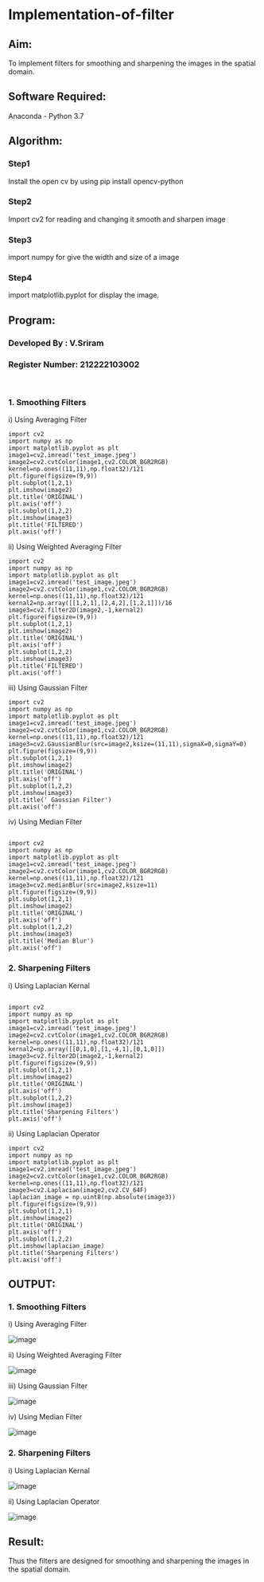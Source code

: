# Implementation-of-filter
## Aim:
To implement filters for smoothing and sharpening the images in the spatial domain.

## Software Required:
Anaconda - Python 3.7

## Algorithm:
### Step1
Install the open cv by using pip install opencv-python

### Step2
Import cv2 for reading and changing it smooth and sharpen image

### Step3
import numpy for give the width and size of a image

### Step4
import matplotlib.pyplot for display the image.

## Program:
### Developed By   : V.Sriram
### Register Number: 212222103002
</br>

### 1. Smoothing Filters

i) Using Averaging Filter
```
import cv2
import numpy as np
import matplotlib.pyplot as plt
image1=cv2.imread('test_image.jpeg')
image2=cv2.cvtColor(image1,cv2.COLOR_BGR2RGB)
kernel=np.ones((11,11),np.float32)/121
plt.figure(figsize=(9,9))
plt.subplot(1,2,1)
plt.imshow(image2)
plt.title('ORIGINAL')
plt.axis('off')
plt.subplot(1,2,2)
plt.imshow(image3)
plt.title('FILTERED')
plt.axis('off')
```
ii) Using Weighted Averaging Filter
```
import cv2
import numpy as np
import matplotlib.pyplot as plt
image1=cv2.imread('test_image.jpeg')
image2=cv2.cvtColor(image1,cv2.COLOR_BGR2RGB)
kernel=np.ones((11,11),np.float32)/121
kernal2=np.array([[1,2,1],[2,4,2],[1,2,1]])/16
image3=cv2.filter2D(image2,-1,kernal2)
plt.figure(figsize=(9,9))
plt.subplot(1,2,1)
plt.imshow(image2)
plt.title('ORIGINAL')
plt.axis('off')
plt.subplot(1,2,2)
plt.imshow(image3)
plt.title('FILTERED')
plt.axis('off')
```
iii) Using Gaussian Filter
```
import cv2
import numpy as np
import matplotlib.pyplot as plt
image1=cv2.imread('test_image.jpeg')
image2=cv2.cvtColor(image1,cv2.COLOR_BGR2RGB)
kernel=np.ones((11,11),np.float32)/121
image3=cv2.GaussianBlur(src=image2,ksize=(11,11),sigmaX=0,sigmaY=0)
plt.figure(figsize=(9,9))
plt.subplot(1,2,1)
plt.imshow(image2)
plt.title('ORIGINAL')
plt.axis('off')
plt.subplot(1,2,2)
plt.imshow(image3)
plt.title(' Gaussian Filter')
plt.axis('off')
```
iv) Using Median Filter
```

import cv2
import numpy as np
import matplotlib.pyplot as plt
image1=cv2.imread('test_image.jpeg')
image2=cv2.cvtColor(image1,cv2.COLOR_BGR2RGB)
kernel=np.ones((11,11),np.float32)/121
image3=cv2.medianBlur(src=image2,ksize=11)
plt.figure(figsize=(9,9))
plt.subplot(1,2,1)
plt.imshow(image2)
plt.title('ORIGINAL')
plt.axis('off')
plt.subplot(1,2,2)
plt.imshow(image3)
plt.title('Median Blur')
plt.axis('off')
```
### 2. Sharpening Filters
i) Using Laplacian Kernal
```

import cv2
import numpy as np
import matplotlib.pyplot as plt
image1=cv2.imread('test_image.jpeg')
image2=cv2.cvtColor(image1,cv2.COLOR_BGR2RGB)
kernel=np.ones((11,11),np.float32)/121
kernal2=np.array([[0,1,0],[1,-4,1],[0,1,0]])
image3=cv2.filter2D(image2,-1,kernal2)
plt.figure(figsize=(9,9))
plt.subplot(1,2,1)
plt.imshow(image2)
plt.title('ORIGINAL')
plt.axis('off')
plt.subplot(1,2,2)
plt.imshow(image3)
plt.title('Sharpening Filters')
plt.axis('off')
```
ii) Using Laplacian Operator
```
import cv2
import numpy as np
import matplotlib.pyplot as plt
image1=cv2.imread('test_image.jpeg')
image2=cv2.cvtColor(image1,cv2.COLOR_BGR2RGB)
kernel=np.ones((11,11),np.float32)/121
image3=cv2.Laplacian(image2,cv2.CV_64F)
laplacian_image = np.uint8(np.absolute(image3))
plt.figure(figsize=(9,9))
plt.subplot(1,2,1)
plt.imshow(image2)
plt.title('ORIGINAL')
plt.axis('off')
plt.subplot(1,2,2)
plt.imshow(laplacian_image)
plt.title('Sharpening Filters')
plt.axis('off')
```
## OUTPUT:
### 1. Smoothing Filters

i) Using Averaging Filter

![image](https://github.com/Darkwebnew/Implementation-of-filter/assets/143114486/14c38079-b9f6-4961-b5aa-a79f856b31ef)

ii) Using Weighted Averaging Filter

![image](https://github.com/Darkwebnew/Implementation-of-filter/assets/143114486/e26db09b-dcf9-47e0-bc0e-b38660e5003a)

iii) Using Gaussian Filter

![image](https://github.com/Darkwebnew/Implementation-of-filter/assets/143114486/81b80e6f-87e7-4968-bb19-ad47564ac032)

iv) Using Median Filter

![image](https://github.com/Darkwebnew/Implementation-of-filter/assets/143114486/a7de7a0d-9d9d-4057-843b-97a8f1ced3fc)

### 2. Sharpening Filters

i) Using Laplacian Kernal

![image](https://github.com/Darkwebnew/Implementation-of-filter/assets/143114486/7f2bb5a0-ee9a-4c25-a9de-aeadeaf9d1fe)

ii) Using Laplacian Operator

![image](https://github.com/Darkwebnew/Implementation-of-filter/assets/143114486/a86dd236-f057-4a6c-b56e-0650596330e9)

## Result:
Thus the filters are designed for smoothing and sharpening the images in the spatial domain.
